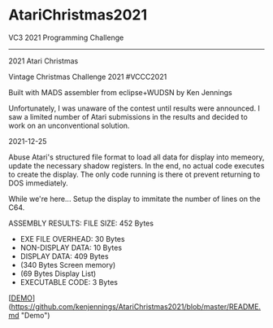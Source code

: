 # AtariChristmas2021
VC3 2021 Programming Challenge

---

2021 Atari Christmas

Vintage Christmas Challenge 2021 #VCCC2021

Built with MADS assembler from eclipse+WUDSN by Ken Jennings

Unfortunately, I was unaware of the contest until results were announced.   I saw a limited number of Atari submissions in the results and decided to work on an unconventional solution.   

2021-12-25

Abuse Atari's structured file format to load all data for display into memeory, update the necessary shadow registers. In the end, no actual code executes to create the display. The only code running is there ot prevent returning to DOS immediately.

While we're here... Setup the display to immitate the number of lines on the C64.
 
 ASSEMBLY RESULTS:
FILE SIZE:         452 Bytes
- EXE FILE OVERHEAD:  30 Bytes
- NON-DISPLAY DATA:   10 Bytes
- DISPLAY DATA:      409 Bytes
- (340 Bytes Screen memory)
- (69 Bytes Display List)
- EXECUTABLE CODE:     3 Bytes 

[[DEMO](https://github.com/kenjennings/AtariChristmas2021/raw/master/AtariChristmas2021.png)](https://github.com/kenjennings/AtariChristmas2021/blob/master/README.md "Demo") 
